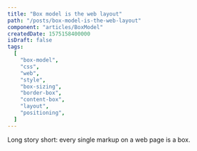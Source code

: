 ```yaml
---
title: "Box model is the web layout"
path: "/posts/box-model-is-the-web-layout"
component: "articles/BoxModel"
createdDate: 1575158400000
isDraft: false
tags:
  [
    "box-model",
    "css",
    "web",
    "style",
    "box-sizing",
    "border-box",
    "content-box",
    "layout",
    "positioning",
  ]
---
```


Long story short: every single markup on a web page is a box.
